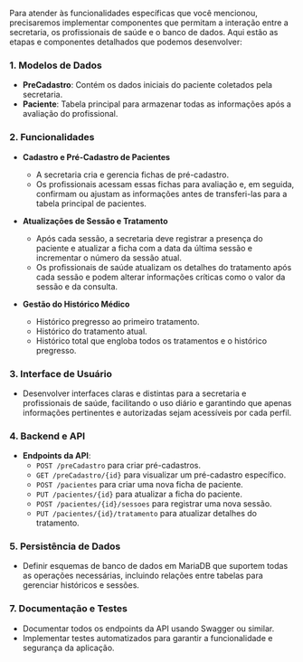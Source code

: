 Para atender às funcionalidades específicas que você mencionou, precisaremos implementar componentes que permitam a interação entre a secretaria, os profissionais de saúde e o banco de dados. Aqui estão as etapas e componentes detalhados que podemos desenvolver:

### 1. **Modelos de Dados**
- **PreCadastro**: Contém os dados iniciais do paciente coletados pela secretaria.
- **Paciente**: Tabela principal para armazenar todas as informações após a avaliação do profissional.

### 2. **Funcionalidades**
- **Cadastro e Pré-Cadastro de Pacientes**
    - A secretaria cria e gerencia fichas de pré-cadastro.
    - Os profissionais acessam essas fichas para avaliação e, em seguida, confirmam ou ajustam as informações antes de transferi-las para a tabela principal de pacientes.

- **Atualizações de Sessão e Tratamento**
    - Após cada sessão, a secretaria deve registrar a presença do paciente e atualizar a ficha com a data da última sessão e incrementar o número da sessão atual.
    - Os profissionais de saúde atualizam os detalhes do tratamento após cada sessão e podem alterar informações críticas como o valor da sessão e da consulta.

- **Gestão do Histórico Médico**
    - Histórico pregresso ao primeiro tratamento.
    - Histórico do tratamento atual.
    - Histórico total que engloba todos os tratamentos e o histórico pregresso.


### 3. **Interface de Usuário**
- Desenvolver interfaces claras e distintas para a secretaria e profissionais de saúde, facilitando o uso diário e garantindo que apenas informações pertinentes e autorizadas sejam acessíveis por cada perfil.

### 4. **Backend e API**
- **Endpoints da API**:
    - `POST /preCadastro` para criar pré-cadastros.
    - `GET /preCadastro/{id}` para visualizar um pré-cadastro específico.
    - `POST /pacientes` para criar uma nova ficha de paciente.
    - `PUT /pacientes/{id}` para atualizar a ficha do paciente.
    - `POST /pacientes/{id}/sessoes` para registrar uma nova sessão.
    - `PUT /pacientes/{id}/tratamento` para atualizar detalhes do tratamento.

### 5. **Persistência de Dados**
- Definir esquemas de banco de dados em MariaDB que suportem todas as operações necessárias, incluindo relações entre tabelas para gerenciar históricos e sessões.

### 7. **Documentação e Testes**
- Documentar todos os endpoints da API usando Swagger ou similar.
- Implementar testes automatizados para garantir a funcionalidade e segurança da aplicação.
